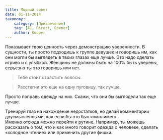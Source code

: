 ```yaml
---
title: Модный совет
date: 01-11-2014
taxonomy:
    category: [Привлечение]
    tag: [A1, Direct, Opener]
    author: Kooper
---
```


Показывает твою ценность через демонстрацию уверенности. В сущности, ты просто подходишь к группе девушек и говоришь им, как они могли бы выглядеть в твоих глазах еще лучше. Это надо сделать игриво и с улыбкой. Женщины не должны  быть на 100% быть уверены, серьезно ты это говоришь или нет.

> Тебе стоит отрастить волосы.

> Расстегни это еще на одну пуговицу, так лучше.

Просто поправь одежду на них. Скажи, что они бы выглядели так еще лучше.

Тренируй глаз на нахождение недостатков, но делай комментарии двусмысленными, как если бы это был комплимент.  
Именно отсюда можно перейти к рутине. Например, ты можешь рассказать о том, что и как много говорит одежда о человеке, сделать «холодное чтение» или применить другие фишки.